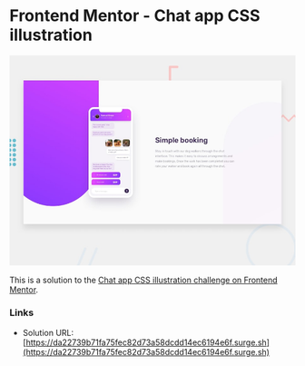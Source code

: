 # Frontend Mentor - Chat app CSS illustration

![Design preview for the Chat app CSS illustration coding challenge](./design/desktop-preview.jpg)

This is a solution to the [Chat app CSS illustration challenge on Frontend Mentor](https://www.frontendmentor.io/challenges/chat-app-css-illustration-O5auMkFqY).

### Links

- Solution URL: [https://da22739b71fa75fec82d73a58dcdd14ec6194e6f.surge.sh](https://da22739b71fa75fec82d73a58dcdd14ec6194e6f.surge.sh)
